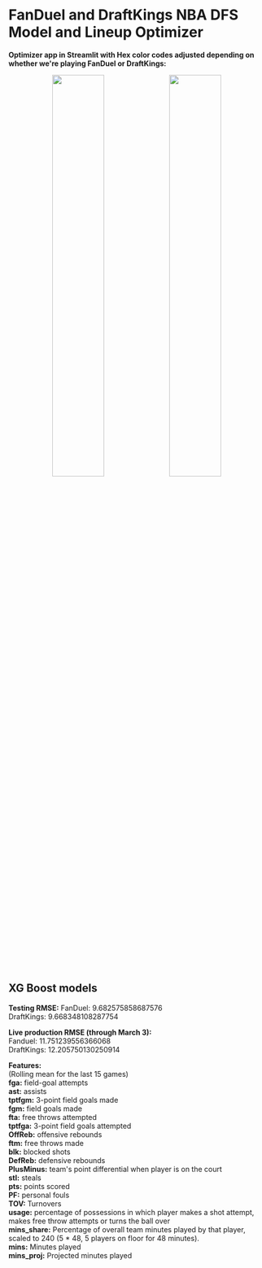 # FanDuel and DraftKings NBA DFS Model and Lineup Optimizer

**Optimizer app in Streamlit with Hex color codes adjusted depending on whether we're playing FanDuel or DraftKings:**

<p align="center">
  <img src="https://github.com/user-attachments/assets/b46f34b3-30bc-4d9a-ad35-201e3b2a9812" width="45%">
  <img src="https://github.com/user-attachments/assets/58848afe-fa2b-44d0-b032-f37b214e4a46" width="45%">
</p>


## XG Boost models

**Testing RMSE:**
FanDuel: 9.682575858687576<br>
DraftKings: 9.668348108287754<br>

**Live production RMSE (through March 3):**<br>
Fanduel: 11.751239556366068<br>
DraftKings: 12.205750130250914<br>

**Features:**<br>
(Rolling mean for the last 15 games)<br>
**fga:** field-goal attempts<br>
**ast:** assists<br>
**tptfgm:** 3-point field goals made<br>
**fgm:** field goals made<br>
**fta:** free throws attempted<br>
**tptfga:** 3-point field goals attempted<br>
**OffReb:** offensive rebounds<br>
**ftm:** free throws made<br>
**blk:** blocked shots<br>
**DefReb:** defensive rebounds<br>
**PlusMinus:** team's point differential when player is on the court<br>
**stl:** steals<br>
**pts:** points scored<br>
**PF:** personal fouls<br>
**TOV:** Turnovers<br>
**usage:** percentage of possessions in which player makes a shot attempt, makes free throw attempts or turns the ball over<br>
**mins_share:** Percentage of overall team minutes played by that player, scaled to 240 (5 * 48, 5 players on floor for 48 minutes).<br>
**mins:** Minutes played<br>
**mins_proj:** Projected minutes played<br>







